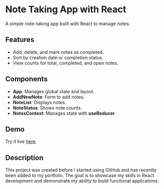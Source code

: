 # Note Taking App with React

A simple note-taking app built with React to manage notes.

## Features
- Add, delete, and mark notes as completed.
- Sort by creation date or completion status.
- View counts for total, completed, and open notes.

## Components
- **App**: Manages global state and layout.
- **AddNewNote**: Form to add notes.
- **NoteList**: Displays notes.
- **NoteStatus**: Shows note counts.
- **NotesContext**: Manages state with **useReducer**.

## Demo
Try it live [here](https://note-app-react-blue.vercel.app/).

## Description
This project was created before I started using GitHub and has recently been added to my portfolio. The goal is to showcase my skills in React development and demonstrate my ability to build functional applications.
